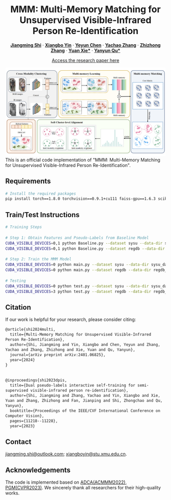 <p align="center">
  <h1 align="center">MMM: Multi-Memory Matching for Unsupervised Visible-Infrared Person Re-Identification</h1>
  <p align="center">
    <a href="https://scholar.google.com/citations?user=Go9q2jsAAAAJ&hl=zh-CN&oi=sra" rel="external nofollow noopener" target="_blank"><strong>Jiangming Shi</strong></a>
    ·
    <a href="https://scholar.google.com/citations?hl=zh-CN&pli=1&user=H1rqfM4AAAAJ" rel="external nofollow noopener" target="_blank"><strong>Xiangbo Yin</strong></a>
    ·
    <a href="" target="_blank"><strong>Yeyun Chen</strong></a>
    ·
    <a href="https://scholar.google.com/citations?user=a-I8c8EAAAAJ&hl=zh-CN&oi=sra" target="_blank"><strong>Yachao Zhang</strong></a>
    ·
    <a href="https://scholar.google.com/citations?user=CXZciFAAAAAJ&hl=zh-CN&oi=sra" rel="external nofollow noopener" target="_blank"><strong>Zhizhong Zhang</strong></a>
    ·
    <a href="https://scholar.google.com/citations?user=RN1QMPgAAAAJ&hl=zh-CN&oi=sra" rel="external nofollow noopener" target="_blank"><strong>Yuan Xie*</strong></a>    
    ·
    <a href="https://scholar.google.com/citations?user=idiP90sAAAAJ&hl=zh-CN&oi=sra" rel="external nofollow noopener" target="_blank"><strong>Yanyun Qu*</strong></a>       
  </p>
<p align="center">
  <a href="https://arxiv.org/pdf/2401.06825" rel="external nofollow noopener" target="_blank">Access the research paper here</a>

![MMM](framework.png)
This is an official code implementation of "MMM: Multi-Memory Matching for Unsupervised Visible-Infrared Person Re-Identification".

## Requirements
```bash
# Install the required packages
pip install torch==1.8.0 torchvision==0.9.1+cu111 faiss-gpu==1.6.3 scikit-learn==1.3.2
```

## Train/Test Instructions
```bash
# Training Steps

# Step 1: Obtain Features and Pseudo-Labels from Baseline Model
CUDA_VISIBLE_DEVICES=0,1 python Baseline.py --dataset sysu --data-dir sysu_dataset_path --iters 200 # for SYSU-MM01
CUDA_VISIBLE_DEVICES=0,1 python Baseline.py --dataset regdb --data-dir regdb_dataset_path --iters 100 # for REGDB

# Step 2: Train the MMM Model
CUDA_VISIBLE_DEVICES=0 python main.py --dataset sysu --data-dir sysu_dataset_path # for SYSU-MM01
CUDA_VISIBLE_DEVICES=0 python main.py --dataset regdb --data-dir regdb_dataset_path # for RegDB

# Testing 
CUDA_VISIBLE_DEVICES=0 python test.py --dataset sysu --data-dir sysu_dataset_path --resume-net1 modelname # for SYSU-MM01
CUDA_VISIBLE_DEVICES=3 python test.py --dataset regdb --data-dir regdb_dataset_path  --resume-net1 modelname # for RegDB
```

## Citation
If our work is helpful for your research, please consider citing:
```
@article{shi2024multi,
  title={Multi-Memory Matching for Unsupervised Visible-Infrared Person Re-Identification},
  author={Shi, Jiangming and Yin, Xiangbo and Chen, Yeyun and Zhang, Yachao and Zhang, Zhizhong and Xie, Yuan and Qu, Yanyun},
  journal={arXiv preprint arXiv:2401.06825},
  year={2024}
}


@inproceedings{shi2023dpis,
  title={Dual pseudo-labels interactive self-training for semi-supervised visible-infrared person re-identification},
  author={Shi, Jiangming and Zhang, Yachao and Yin, Xiangbo and Xie, Yuan and Zhang, Zhizhong and Fan, Jianping and Shi, Zhongchao and Qu, Yanyun},
  booktitle={Proceedings of the IEEE/CVF International Conference on Computer Vision},
  pages={11218--11228},
  year={2023}
```


## Contact
jiangming.shi@outlook.com; xiangboyin@stu.xmu.edu.cn.

## Acknowledgements
The code is implemented based on [ADCA(ACMMM2022)](https://github.com/yangbincv/ADCA), [PGM(CVPR2023)](https://github.com/zesenwu23/USL-VI-ReID). We sincerely thank all researchers for their high-quality works.
